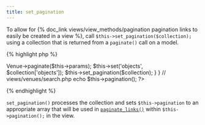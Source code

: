 ```yaml
---
title: set_pagination
---
```

To allow for {% doc_link views/view_methods/pagination pagination links to easily be created in a view %}, call `$this->set_pagination($collection);` using a collection that is returned from a `paginate()` call on a model.  

{% highlight php %}
<?php
// controllers/venues_controller.php

class VenuesController extends PublicController {

  public function search() { 
    $collection = $this->Venue->paginate($this->params);
    $this->set('objects', $collection['objects']);
    $this->set_pagination($collection);
  }
  
}

// views/venues/search.php

echo $this->pagination();
?>
{% endhighlight %}


`set_pagination()` processes the collection and sets `$this->pagination` to an appropriate array that will be used in [`paginate_links()`](http://codex.wordpress.org/Function_Reference/paginate_links) within `$this->pagination();` in the view.
